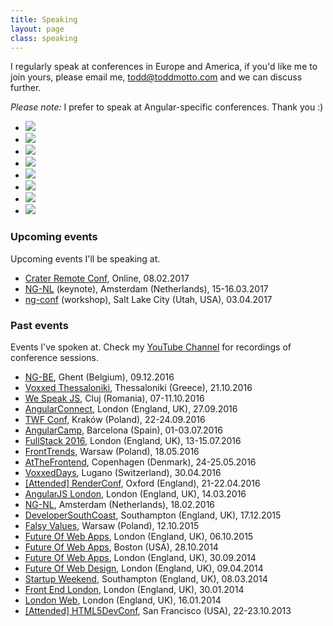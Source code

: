 ```yaml
---
title: Speaking
layout: page
class: speaking
---
```


I regularly speak at conferences in Europe and America, if you'd like me to join yours, please email me, todd@toddmotto.com and we can discuss further.

_Please note:_ I prefer to speak at Angular-specific conferences. Thank you :)

<div class="speaking__grid">
  <ul>
    <li>
      <img src="img/speaking/6.jpg">
    </li>
    <li>
      <img src="img/speaking/ng-nl.jpg">
    </li>
    <li>
      <img src="img/speaking/3.jpg">
    </li>
    <li>
      <img src="img/speaking/falsy-values.jpg">
    </li>
    <li>
      <img src="img/speaking/4.jpg">
    </li>
    <li>
      <img src="img/speaking/1.jpg">
    </li>
    <li>
      <img src="img/speaking/2.jpg">
    </li>
    <li>
      <img src="img/speaking/angular-london.jpg">
    </li>
  </ul>
</div>

### Upcoming events

Upcoming events I'll be speaking at.

<div class="speaking__list">
  <ul>
    <li>
      <a href="https://conf.crater.io">Crater Remote Conf</a>, Online, <span>08.02.2017</span>
    </li>
    <li>
      <a href="https://ng-nl.org">NG-NL</a> (keynote), Amsterdam (Netherlands), <span>15-16.03.2017</span>
    </li>
    <li>
      <a href="https://www.ng-conf.org/workshops/">ng-conf</a> (workshop), Salt Lake City (Utah, USA), <span>03.04.2017</span>
    </li>
  </ul>
</div>

### Past events

Events I've spoken at. Check my [YouTube Channel](https://www.youtube.com/channel/UCNtFk-g4CCmXMYL4pYNmoEA/videos) for recordings of conference sessions.

<div class="speaking__list">
  <ul>
    <li>
      <a href="https://ng-be.org">NG-BE</a>, Ghent (Belgium), <span>09.12.2016</span>
    </li>
    <li>
      <a href="https://voxxeddays.com/thessaloniki/">Voxxed Thessaloniki</a>, Thessaloniki (Greece), <span>21.10.2016</span>
    </li>
    <li>
      <a href="https://www.facebook.com/events/1105119229569591/">We Speak JS</a>, Cluj (Romania), <span>07-11.10.2016</span>
    </li>
    <li>
      <a href="http://angularconnect.com/2016">AngularConnect</a>, London (England, UK), <span>27.09.2016</span>
    </li>
    <li>
      <a href="http://conference2016.twf.community">TWF Conf</a>, Kraków (Poland), <span>22-24.09.2016</span>
    </li>
    <li>
      <a href="http://angularcamp.org/">AngularCamp</a>, Barcelona (Spain), <span>01-03.07.2016</span>
    </li>
    <li>
      <a href="http://angularcamp.org/">FullStack 2016</a>, London (England, UK), <span>13-15.07.2016</span>
    </li>
    <li>
      <a href="https://2016.front-trends.com/speakers/">FrontTrends</a>, Warsaw (Poland), <span>18.05.2016</span>
    </li>
    <li>
      <a href="http://atthefrontend.dk">AtTheFrontend</a>, Copenhagen (Denmark), <span>24-25.05.2016</span>
    </li>
    <li>
      <a href="https://voxxeddays.com/ticino">VoxxedDays</a>, Lugano (Switzerland), <span>30.04.2016</span>
    </li>
    <li>
      <a href="http://2016.render-conf.com">[Attended] RenderConf</a>, Oxford (England), <span>21-22.04.2016</span>
    </li>
    <li>
      <a href="http://meetup.com/AngularJS-London/events/229406462/">AngularJS London</a>, London (England, UK), <span>14.03.2016</span>
    </li>
    <li>
      <a href="https://ng-nl.org">NG-NL</a>, Amsterdam (Netherlands), <span>18.02.2016</span>
    </li>
    <li>
      <a href="http://www.meetup.com/DeveloperSouthCoast/events/226862117/">DeveloperSouthCoast</a>, Southampton (England, UK), <span>17.12.2015</span>
    </li>
    <li>
      <a href="https://falsyvalues.com">Falsy Values</a>, Warsaw (Poland), <span>12.10.2015</span>
    </li>
    <li>
      <a href="http://futureinsights.com">Future Of Web Apps</a>, London (England, UK), <span>06.10.2015</span>
    </li>
    <li>
      <a href="http://futureinsights.com">Future Of Web Apps</a>, Boston (USA), <span>28.10.2014</span>
    </li>
    <li>
      <a href="http://futureinsights.com">Future Of Web Apps</a>, London (England, UK), <span>30.09.2014</span>
    </li>
    <li>
      <a href="http://futureinsights.com">Future Of Web Design</a>, London (England, UK), <span>09.04.2014</span>
    </li>
    <li>
      <a href="http://southampton.startupweekend.org">Startup Weekend</a>, Southampton (England, UK), <span>08.03.2014</span>
    </li>
    <li>
      <a href="http://www.frontendlondon.co.uk">Front End London</a>, London (England, UK), <span>30.01.2014</span>
    </li>
    <li>
      <a href="http://www.londonwebmeetup.org">London Web</a>, London (England, UK), <span>16.01.2014</span>
    </li>
    <li>
      <a href="http://html5devconf.com">[Attended] HTML5DevConf</a>, San Francisco (USA), <span>22-23.10.2013</span>
    </li>
  </ul>
</div>
